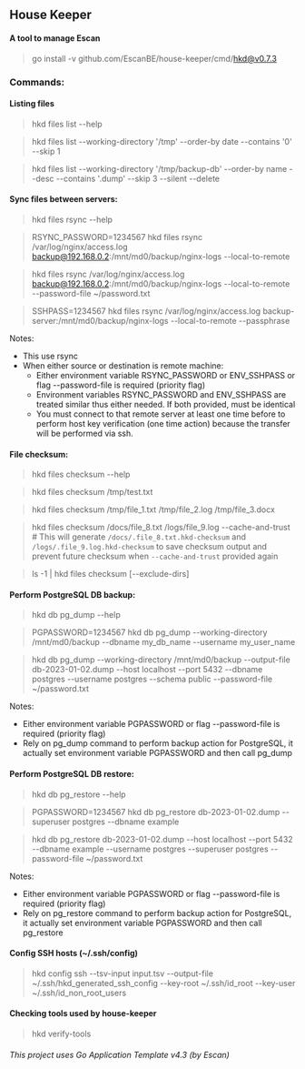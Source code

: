 ## House Keeper
#### A tool to manage Escan
> go install -v github.com/EscanBE/house-keeper/cmd/hkd@v0.7.3

### Commands:

#### Listing files
> hkd files list --help

> hkd files list --working-directory '/tmp' --order-by date --contains '0' --skip 1

> hkd files list --working-directory '/tmp/backup-db' --order-by name --desc --contains '.dump' --skip 3 --silent --delete

#### Sync files between servers:
> hkd files rsync --help

> RSYNC_PASSWORD=1234567 hkd files rsync /var/log/nginx/access.log backup@192.168.0.2:/mnt/md0/backup/nginx-logs --local-to-remote

> hkd files rsync /var/log/nginx/access.log backup@192.168.0.2:/mnt/md0/backup/nginx-logs --local-to-remote --password-file ~/password.txt

> SSHPASS=1234567 hkd files rsync /var/log/nginx/access.log backup-server:/mnt/md0/backup/nginx-logs --local-to-remote --passphrase

Notes:
- This use rsync
- When either source or destination is remote machine:
  - Either environment variable RSYNC_PASSWORD or ENV_SSHPASS or flag --password-file is required (priority flag)
  - Environment variables RSYNC_PASSWORD and ENV_SSHPASS are treated similar thus either needed. If both provided, must be identical
  - You must connect to that remote server at least one time before to perform host key verification (one time action) because the transfer will be performed via ssh.

#### File checksum:
> hkd files checksum --help

> hkd files checksum /tmp/test.txt

> hkd files checksum /tmp/file_1.txt /tmp/file_2.log /tmp/file_3.docx

> hkd files checksum /docs/file_8.txt /logs/file_9.log --cache-and-trust # This will generate `/docs/.file_8.txt.hkd-checksum` and `/logs/.file_9.log.hkd-checksum` to save checksum output and prevent future checksum when `--cache-and-trust` provided again

> ls -1 | hkd files checksum [--exclude-dirs]

#### Perform PostgreSQL DB backup:
> hkd db pg_dump --help

> PGPASSWORD=1234567 hkd db pg_dump --working-directory /mnt/md0/backup --dbname my_db_name --username my_user_name

> hkd db pg_dump --working-directory /mnt/md0/backup --output-file db-2023-01-02.dump --host localhost --port 5432 --dbname postgres --username postgres --schema public --password-file ~/password.txt

Notes:
- Either environment variable PGPASSWORD or flag --password-file is required (priority flag)
- Rely on pg_dump command to perform backup action for PostgreSQL, it actually set environment variable PGPASSWORD and then call pg_dump

#### Perform PostgreSQL DB restore:
> hkd db pg_restore --help

> PGPASSWORD=1234567 hkd db pg_restore db-2023-01-02.dump --superuser postgres --dbname example

> hkd db pg_restore db-2023-01-02.dump --host localhost --port 5432 --dbname example --username postgres --superuser postgres --password-file ~/password.txt

Notes:
- Either environment variable PGPASSWORD or flag --password-file is required (priority flag)
- Rely on pg_restore command to perform backup action for PostgreSQL, it actually set environment variable PGPASSWORD and then call pg_restore

#### Config SSH hosts (~/.ssh/config)
> hkd config ssh --tsv-input input.tsv --output-file ~/.ssh/hkd_generated_ssh_config --key-root ~/.ssh/id_root --key-user ~/.ssh/id_non_root_users

#### Checking tools used by house-keeper
> hkd verify-tools

###### This project uses Go Application Template v4.3 (by Escan)